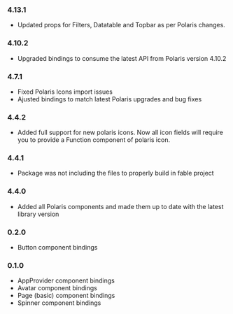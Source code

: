 ### 4.13.1
* Updated props for Filters, Datatable and Topbar as per Polaris changes.

### 4.10.2
* Upgraded bindings to consume the latest API from Polaris version 4.10.2

### 4.7.1

* Fixed Polaris Icons import issues
* Ajusted bindings to match latest Polaris upgrades and bug fixes

### 4.4.2

* Added full support for new polaris icons. Now all icon fields will require you to provide a Function component of polaris icon.

### 4.4.1

* Package was not including the files to properly build in fable project

### 4.4.0

* Added all Polaris components and made them up to date with the latest library version

### 0.2.0

* Button component bindings

### 0.1.0

* AppProvider component bindings
* Avatar component bindings
* Page (basic) component bindings
* Spinner component bindings